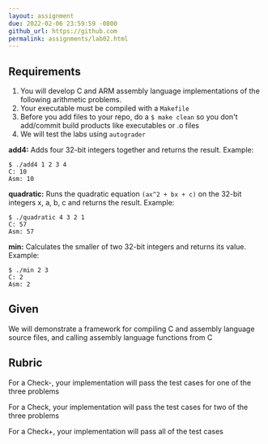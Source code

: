 ```yaml
---
layout: assignment
due: 2022-02-06 23:59:59 -0800
github_url: https://github.com
permalink: assignments/lab02.html
---
```


## Requirements

1. You will develop C and ARM assembly language implementations of the following arithmetic problems. 
1. Your executable must be compiled with a `Makefile`
1. Before you add files to your repo, do a `$ make clean` so you don't add/commit build products like executables or .o files
1. We will test the labs using `autograder`

**add4:** Adds four 32-bit integers together and returns the result. Example:
```
$ ./add4 1 2 3 4
C: 10
Asm: 10
```
**quadratic:** Runs the quadratic equation `(ax^2 + bx + c)` on the 32-bit integers x, a, b, c and returns the result. Example:
```
$ ./quadratic 4 3 2 1
C: 57
Asm: 57
```
**min:** Calculates the smaller of two 32-bit integers and returns its value. Example:
```
$ ./min 2 3
C: 2
Asm: 2
```
## Given
We will demonstrate a framework for compiling C and assembly language source files, and calling assembly language functions from C

## Rubric
For a Check-, your implementation will pass the test cases for one of the three problems

For a Check, your implementation will pass the test cases for two of the three problems

For a Check+, your implementation will pass all of the test cases